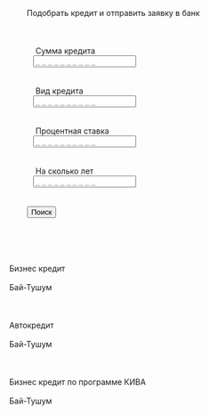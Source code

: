 <!DOCTYPE html>
<html>

<head>
  <meta charset="utf-8">
  <meta name="viewport" content="width=device-width">
  <title>Поиск кредита</title>
  <link href="style.css" rel="stylesheet" type="text/css" />
</head>

<body>
  <div class="content flex center">
    <form class="credit_searcher_form flex center" onsubmit="let a = document.getElementById('result'); a.style.display = 'flex'; return false">
      <div class="title">
        Подобрать кредит и отправить заявку в банк
      </div>
      <div class="options flex">
        <div class="opt">
          <div class="lable">
            Сумма кредита
          </div>
           <input class="" type="number" placeholder="_ _ _ _ _ _ _ _ _ _" title="Сумма кредита" required>
        </div>
        <div class="opt">
          <div class="lable">
            Вид кредита
          </div>
           <input class="" type="number" placeholder="_ _ _ _ _ _ _ _ _ _" title="Вид кредита" required>
        </div>
        <div class="opt">
          <div class="lable">
            Процентная ставка
          </div>
           <input class="" type="number" placeholder="_ _ _ _ _ _ _ _ _ _" title="Процентная ставка" required>
        </div>
        <div class="opt">
          <div class="lable">
            На сколько лет
          </div>
           <input class="" type="number" placeholder="_ _ _ _ _ _ _ _ _ _" title="На сколько лет" required>
        </div>
      </div>
      <div class="flex center">
        <input class="submit" type="submit" value="Поиск" title="Поиск">
      </div>
    </form>
    <div id="result" class="results center flex">
      <div class="result">
        <div class="credit_type">Бизнес кредит</div>
        <div class="bank_name">Бай-Тушум</div>
      </div>
      <div class="result">
        <div class="credit_type">Автокредит</div>
        <div class="bank_name">Бай-Тушум</div>
      </div>
      <div class="result">
        <div class="credit_type">Бизнес кредит по программе КИВА</div>
        <div class="bank_name">Бай-Тушум</div>
      </div>
    </div>
  </div>
  <script src="script.js"></script>
</body>

</html>
